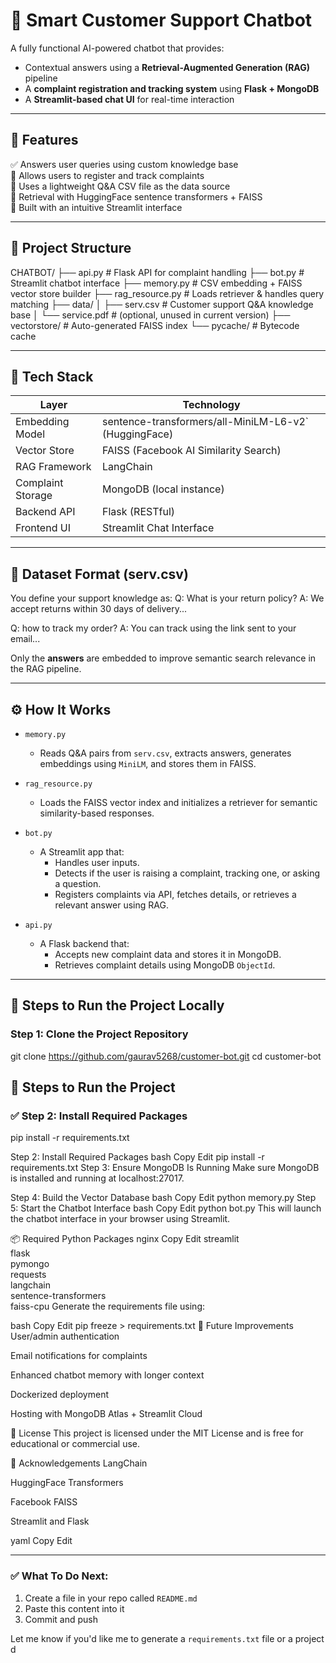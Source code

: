 # 🤖 Smart Customer Support Chatbot

A fully functional AI-powered chatbot that provides:
- Contextual answers using a **Retrieval-Augmented Generation (RAG)** pipeline
- A **complaint registration and tracking system** using **Flask + MongoDB**
- A **Streamlit-based chat UI** for real-time interaction

---

## 🚀 Features

✅ Answers user queries using custom knowledge base  
📝 Allows users to register and track complaints  
📄 Uses a lightweight Q&A CSV file as the data source  
🧠 Retrieval with HuggingFace sentence transformers + FAISS  
💬 Built with an intuitive Streamlit interface  

---

## 📁 Project Structure

CHATBOT/
├── api.py # Flask API for complaint handling
├── bot.py # Streamlit chatbot interface
├── memory.py # CSV embedding + FAISS vector store builder
├── rag_resource.py # Loads retriever & handles query matching
├── data/
│ ├── serv.csv # Customer support Q&A knowledge base
│ └── service.pdf # (optional, unused in current version)
├── vectorstore/ # Auto-generated FAISS index
└── pycache/ # Bytecode cache


---

## 🧩 Tech Stack

| Layer              | Technology                                           |
|--------------------|----------------------------------------------------- |
| Embedding Model    |sentence-transformers/all-MiniLM-L6-v2` (HuggingFace) |
| Vector Store       | FAISS (Facebook AI Similarity Search)                |
| RAG Framework      | LangChain                                            |
| Complaint Storage  | MongoDB (local instance)                             |
| Backend API        | Flask (RESTful)                                      |
| Frontend UI        | Streamlit Chat Interface                             |

---

## 📝 Dataset Format (serv.csv)

You define your support knowledge as:
Q: What is your return policy?
A: We accept returns within 30 days of delivery...

Q: how to track my order?
A: You can track using the link sent to your email...



Only the **answers** are embedded to improve semantic search relevance in the RAG pipeline.

---

## ⚙️ How It Works

- `memory.py`  
  - Reads Q&A pairs from `serv.csv`, extracts answers, generates embeddings using `MiniLM`, and stores them in FAISS.

- `rag_resource.py`  
  - Loads the FAISS vector index and initializes a retriever for semantic similarity-based responses.

- `bot.py`  
  - A Streamlit app that:
    - Handles user inputs.
    - Detects if the user is raising a complaint, tracking one, or asking a question.
    - Registers complaints via API, fetches details, or retrieves a relevant answer using RAG.

- `api.py`  
  - A Flask backend that:
    - Accepts new complaint data and stores it in MongoDB.
    - Retrieves complaint details using MongoDB `ObjectId`.

---

## 🚀 Steps to Run the Project Locally

### Step 1: Clone the Project Repository

git clone https://github.com/gaurav5268/customer-bot.git
cd customer-bot

## 🚀 Steps to Run the Project

### ✅ Step 2: Install Required Packages

pip install -r requirements.txt

Step 2: Install Required Packages
bash
Copy
Edit
pip install -r requirements.txt
Step 3: Ensure MongoDB Is Running
Make sure MongoDB is installed and running at localhost:27017.

Step 4: Build the Vector Database
bash
Copy
Edit
python memory.py
Step 5: Start the Chatbot Interface
bash
Copy
Edit
python bot.py
This will launch the chatbot interface in your browser using Streamlit.

📦 Required Python Packages
nginx
Copy
Edit
streamlit  
flask  
pymongo  
requests  
langchain  
sentence-transformers  
faiss-cpu
Generate the requirements file using:

bash
Copy
Edit
pip freeze > requirements.txt
🌱 Future Improvements
User/admin authentication

Email notifications for complaints

Enhanced chatbot memory with longer context

Dockerized deployment

Hosting with MongoDB Atlas + Streamlit Cloud

📄 License
This project is licensed under the MIT License and is free for educational or commercial use.

🙏 Acknowledgements
LangChain

HuggingFace Transformers

Facebook FAISS

Streamlit and Flask

yaml
Copy
Edit

---

### ✅ What To Do Next:
1. Create a file in your repo called `README.md`
2. Paste this content into it
3. Commit and push

Let me know if you'd like me to generate a `requirements.txt` file or a project d

